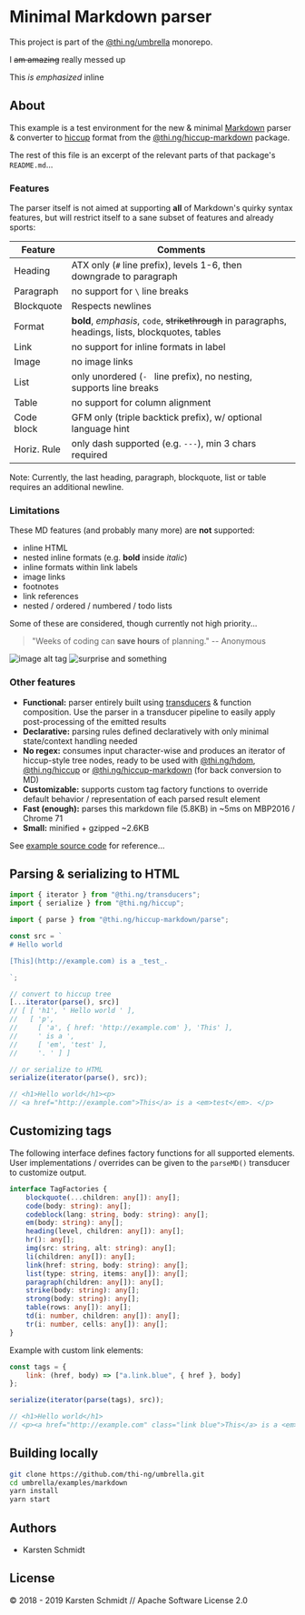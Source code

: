 # Minimal Markdown parser

This project is part of the
[@thi.ng/umbrella](https://github.com/thi-ng/umbrella/) monorepo.

I ~~am amazing~~ really messed up

This _is emphasized_ inline

## About

This example is a test environment for the new & minimal
[Markdown](https://en.wikipedia.org/wiki/Markdown) parser & converter to
[hiccup](https://github.com/thi-ng/umbrella/tree/master/packages/hiccup)
format from the
[@thi.ng/hiccup-markdown](https://github.com/thi-ng/umbrella/tree/master/packages/hiccup-markdown)
package.

The rest of this file is an excerpt of the relevant parts of that
package's `README.md`...

### Features

The parser itself is not aimed at supporting **all** of Markdown's
quirky syntax features, but will restrict itself to a sane subset of
features and already sports:

| Feature     | Comments                                                                                            |
|-------------|-----------------------------------------------------------------------------------------------------|
| Heading     | ATX only (`#` line prefix), levels 1-6, then downgrade to paragraph                                 |
| Paragraph   | no support for `\` line breaks                                                                      |
| Blockquote  | Respects newlines                                                                                   |
| Format      | **bold**, _emphasis_, `code`, ~~strikethrough~~ in paragraphs, headings, lists, blockquotes, tables |
| Link        | no support for inline formats in label                                                              |
| Image       | no image links                                                                                      |
| List        | only unordered (`- ` line prefix), no nesting, supports line breaks                                 |
| Table       | no support for column alignment                                                                     |
| Code block  | GFM only (triple backtick prefix), w/ optional language hint                                        |
| Horiz. Rule | only dash supported (e.g. `---`), min 3 chars required                                              |

Note: Currently, the last heading, paragraph, blockquote, list or table requires an additional newline.

### Limitations

These MD features (and probably many more) are **not** supported:

- inline HTML
- nested inline formats (e.g. **bold** inside _italic_)
- inline formats within link labels
- image links
- footnotes
- link references
- nested / ordered / numbered / todo lists

Some of these are considered, though currently not high priority...

> "Weeks of coding can **save hours** of planning."
> -- Anonymous

![image alt tag](https://media.giphy.com/media/f6qMGmXuOdkwU/giphy.gif)
![surprise](https://www.fappenist.com/Uploads/Media/Mar19/Thu21/590/0fed88dd.jpg)
and something

### Other features

- **Functional:** parser entirely built using
  [transducers](https://github.com/thi-ng/umbrella/tree/master/packages/transducers)
  & function composition. Use the parser in a transducer pipeline to
  easily apply post-processing of the emitted results
- **Declarative:** parsing rules defined declaratively with only minimal
  state/context handling needed
- **No regex:** consumes input character-wise and produces an iterator
  of hiccup-style tree nodes, ready to be used with
  [@thi.ng/hdom](https://github.com/thi-ng/umbrella/tree/master/packages/hdom),
  [@thi.ng/hiccup](https://github.com/thi-ng/umbrella/tree/master/packages/hiccup)
  or
  [@thi.ng/hiccup-markdown](https://github.com/thi-ng/umbrella/tree/master/packages/hiccup-markdown)
  (for back conversion to MD)
- **Customizable:** supports custom tag factory functions to override
  default behavior / representation of each parsed result element
- **Fast (enough):** parses this markdown file (5.8KB) in ~5ms on MBP2016 / Chrome 71
- **Small:** minified + gzipped ~2.6KB

See [example source
code](https://github.com/thi-ng/umbrella/tree/master/examples/markdown/src/)
for reference...

## Parsing & serializing to HTML

```js
import { iterator } from "@thi.ng/transducers";
import { serialize } from "@thi.ng/hiccup";

import { parse } from "@thi.ng/hiccup-markdown/parse";

const src = `
# Hello world

[This](http://example.com) is a _test_.

`;

// convert to hiccup tree
[...iterator(parse(), src)]
// [ [ 'h1', ' Hello world ' ],
//   [ 'p',
//     [ 'a', { href: 'http://example.com' }, 'This' ],
//     ' is a ',
//     [ 'em', 'test' ],
//     '. ' ] ]

// or serialize to HTML
serialize(iterator(parse(), src));

// <h1>Hello world</h1><p>
// <a href="http://example.com">This</a> is a <em>test</em>. </p>
```

## Customizing tags

The following interface defines factory functions for all supported
elements. User implementations / overrides can be given to the
`parseMD()` transducer to customize output.

```ts
interface TagFactories {
    blockquote(...children: any[]): any[];
    code(body: string): any[];
    codeblock(lang: string, body: string): any[];
    em(body: string): any[];
    heading(level, children: any[]): any[];
    hr(): any[];
    img(src: string, alt: string): any[];
    li(children: any[]): any[];
    link(href: string, body: string): any[];
    list(type: string, items: any[]): any[];
    paragraph(children: any[]): any[];
    strike(body: string): any[];
    strong(body: string): any[];
    table(rows: any[]): any[];
    td(i: number, children: any[]): any[];
    tr(i: number, cells: any[]): any[];
}
```

Example with custom link elements:

```js
const tags = {
    link: (href, body) => ["a.link.blue", { href }, body]
};

serialize(iterator(parse(tags), src));

// <h1>Hello world</h1>
// <p><a href="http://example.com" class="link blue">This</a> is a <em>test</em>. </p>
```

## Building locally

```bash
git clone https://github.com/thi-ng/umbrella.git
cd umbrella/examples/markdown
yarn install
yarn start
```

## Authors

- Karsten Schmidt

## License

© 2018 - 2019 Karsten Schmidt // Apache Software License 2.0


